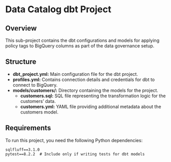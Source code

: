 # Data Catalog dbt Project

## Overview

This sub-project contains the dbt configurations and models for applying policy tags to BigQuery columns as part of the data governance setup.

## Structure

- **dbt_project.yml:** Main configuration file for the dbt project.
- **profiles.yml:** Contains connection details and credentials for dbt to connect to BigQuery.
- **models/customers/:** Directory containing the models for the project.
  - **customers.sql:** SQL file representing the transformation logic for the customers’ data.
  - **customers.yml:** YAML file providing additional metadata about the customers model.


## Requirements

To run this project, you need the following Python dependencies:

```plaintext
sqlfluff==3.1.0
pytest==8.2.2  # Include only if writing tests for dbt models